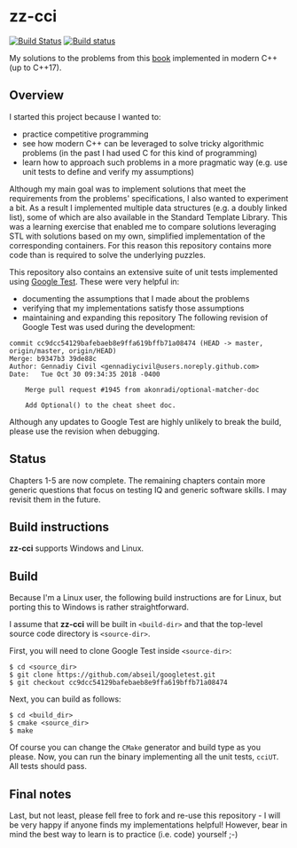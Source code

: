  zz-cci
==========
[![Build Status](https://travis-ci.org/banach-space/zz-cci.svg?branch=master)](https://travis-ci.org/banach-space/zz-cci)
[![Build status](https://ci.appveyor.com/api/projects/status/f5d0f2hqc9jxa5ny/branch/master?svg=true)](https://ci.appveyor.com/project/banach-space/zz-cci/branch/master)


My solutions to the problems from this
[book](https://www.amazon.co.uk/Cracking-Coding-Interview-Programming-Questions/dp/098478280X)
implemented in modern C++ (up to C++17).

## Overview

I started this project because I wanted to:
  * practice competitive programming
  * see how modern C++ can be leveraged to solve tricky algorithmic problems
    (in the past I had used C for this kind of programming)
  * learn how to approach such problems in a more pragmatic way (e.g. use
    unit tests to define and verify my assumptions)

Although my main goal was to implement solutions that meet the requirements
from the problems' specifications, I also wanted to experiment a bit. As a
result I implemented multiple data structures (e.g. a doubly linked list), some
of which are also available in the Standard Template Library. This was a
learning exercise that enabled me to compare solutions leveraging STL with
solutions based on my own, simplified implementation of the corresponding
containers. For this reason this repository contains more code than is required
to solve the underlying puzzles.

This repository also contains an extensive suite of unit
tests implemented using [Google Test](https://github.com/abseil/googletest).
These were very helpful in:
  * documenting the assumptions that I made about the problems
  * verifying that my implementations satisfy those assumptions
  * maintaining and expanding this repository
The following revision of Google Test was used during the development:
```
commit cc9dcc54129bafebaeb8e9ffa619bffb71a08474 (HEAD -> master, origin/master, origin/HEAD)
Merge: b9347b3 39de88c
Author: Gennadiy Civil <gennadiycivil@users.noreply.github.com>
Date:   Tue Oct 30 09:34:35 2018 -0400

    Merge pull request #1945 from akonradi/optional-matcher-doc
    
    Add Optional() to the cheat sheet doc.
```
Although any updates to Google Test are highly unlikely to break the build,
please use the revision when debugging.

## Status
Chapters 1-5 are now complete. The remaining chapters contain more generic
questions that focus on testing IQ and generic software skills. I may revisit
them in the future.

## Build instructions
**zz-cci** supports Windows and Linux.

## Build
Because I'm a Linux user, the following build instructions are for Linux, but
porting this to Windows is rather straightforward.

I assume that **zz-cci** will be built in `<build-dir>` and that the
top-level source code directory is `<source-dir>`. 

First, you will need to clone Google Test inside `<source-dir>`:
```
$ cd <source_dir>
$ git clone https://github.com/abseil/googletest.git
$ git checkout cc9dcc54129bafebaeb8e9ffa619bffb71a08474
```

Next, you can build as follows:
```
$ cd <build_dir>
$ cmake <source_dir>
$ make
```
Of course you can change the `CMake` generator and build type as you please.
Now, you can run the binary implementing all the unit tests, `cciUT`. All tests
should pass.

## Final notes
Last, but not least, please fell free to fork and re-use this repository - I
will be very happy if anyone finds my implementations helpful! However,
bear in mind the best way to learn is to practice (i.e. code) yourself ;-)
